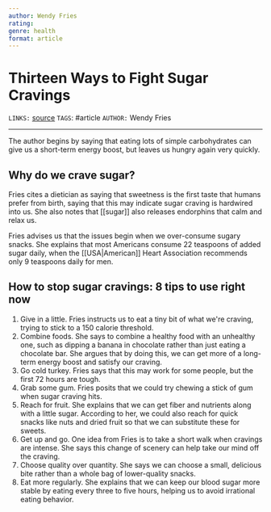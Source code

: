 ```yaml
---
author: Wendy Fries
rating: 
genre: health
format: article
---
```

# Thirteen Ways to Fight Sugar Cravings
`LINKS:` [source](https://www.webmd.com/diet/features/13-ways-to-fight-sugar-cravings#1)
`TAGS`: #article 
`AUTHOR:` Wendy Fries

---
The author begins by saying that eating lots of simple carbohydrates can give us a short-term energy boost, but leaves us hungry again very quickly. 

## Why do we crave sugar?
Fries cites a dietician as saying that sweetness is the first taste that humans prefer from birth, saying that this may indicate sugar craving is hardwired into us. She also notes that [[sugar]] also releases endorphins that calm and relax us.

Fries advises us that the issues begin when we over-consume sugary snacks. She explains that most Americans consume 22 teaspoons of added sugar daily, when the [[USA|American]] Heart Association recommends only 9 teaspoons daily for men.

## How to stop sugar cravings: 8 tips to use right now
1. Give in a little. Fries instructs us to eat a tiny bit of what we're craving, trying to stick to a 150 calorie threshold.
2. Combine foods. She says to combine a healthy food with an unhealthy one, such as dipping a banana in chocolate rather than just eating a chocolate bar. She argues that by doing this, we can get more of a long-term energy boost and satisfy our craving. 
3. Go cold turkey. Fries says that this may work for some people, but the first 72 hours are tough. 
4. Grab some gum. Fries posits that we could try chewing a stick of gum when sugar craving hits. 
5. Reach for fruit. She explains that we can get fiber and nutrients along with a little sugar. According to her, we could also reach for quick snacks like nuts and dried fruit so that we can substitute these for sweets. 
6. Get up and go. One idea from Fries is to take a short walk when cravings are intense. She says this change of scenery can help take our mind off the craving. 
7. Choose quality over quantity. She says we can choose a small, delicious bite rather than a whole bag of lower-quality snacks. 
8. Eat more regularly. She explains that we can keep our blood sugar more stable by eating every three to five hours, helping us to avoid irrational eating behavior. 